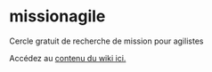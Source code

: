 # missionagile
Cercle gratuit de recherche de mission pour agilistes

Accédez au [contenu du wiki ici.](https://github.com/expressoagile/missionagile/wiki)
